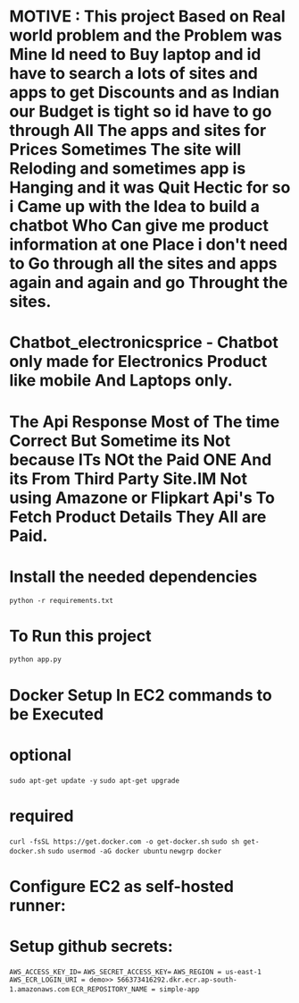 # MOTIVE : This project Based on Real world problem and the Problem was Mine Id need to Buy laptop and id have to search a lots of sites and apps to get Discounts and as Indian our Budget is tight so id have to go through All The apps and sites for Prices Sometimes The site will Reloding and sometimes app is Hanging and it was Quit Hectic for so i Came up with the Idea to build a chatbot Who Can give me product information at one Place i don't need to Go through all the sites and apps again and again and go Throught the sites. 

# Chatbot_electronicsprice - Chatbot only made for Electronics Product like mobile And Laptops only.
# The Api Response Most of The time Correct But Sometime its Not because ITs NOt the Paid ONE And its From Third Party Site.IM Not using Amazone or Flipkart Api's To Fetch Product Details They All are Paid. 


# Install the needed dependencies
```python -r requirements.txt```


# To Run this project
```python app.py```


# Docker Setup In EC2 commands to be Executed
# optional
```sudo apt-get update -y```
```sudo apt-get upgrade ```
# required
``` curl -fsSL https://get.docker.com -o get-docker.sh ```
``` sudo sh get-docker.sh ```
``` sudo usermod -aG docker ubuntu ```
```newgrp docker```

# Configure EC2 as self-hosted runner:
# Setup github secrets:
```AWS_ACCESS_KEY_ID=```
```AWS_SECRET_ACCESS_KEY=```
```AWS_REGION = us-east-1```
```AWS_ECR_LOGIN_URI = demo>> 566373416292.dkr.ecr.ap-south-1.amazonaws.com```
```ECR_REPOSITORY_NAME = simple-app```

